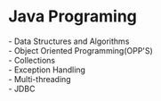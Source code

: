 <h1>Java Programing</h1>
- Data Structures and Algorithms<br>
- Object Oriented Programming(OPP'S) <br>
- Collections  <br>
- Exception Handling  <br>
- Multi-threading   <br>
- JDBC 
